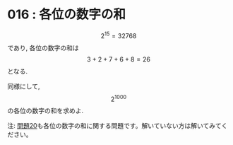 # 016 : 各位の数字の和

$$2^{15} = 32768$$ であり, 各位の数字の和は $$3 + 2 + 7 + 6 + 8 = 26$$ となる.

同様にして, $$2^{1000}$$ の各位の数字の和を求めよ.

注: [問題20](p20.md)も各位の数字の和に関する問題です。解いていない方は解いてみてください。
